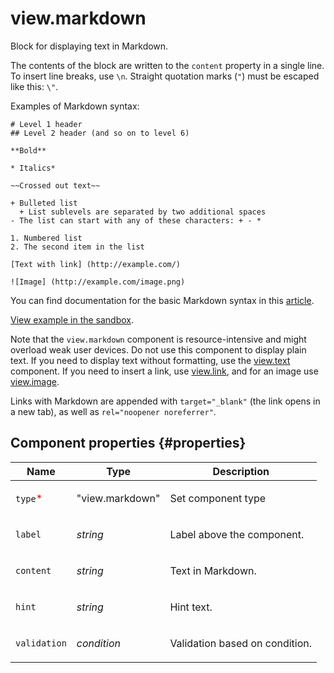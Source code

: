 # view.markdown

Block for displaying text in Markdown.

The contents of the block are written to the `content` property in a single line. To insert line breaks, use `\n`. Straight quotation marks (`"`) must be escaped like this: `\"`.

Examples of Markdown syntax:

```
# Level 1 header
## Level 2 header (and so on to level 6)

**Bold**

* Italics*

~~Crossed out text~~

+ Bulleted list
  + List sublevels are separated by two additional spaces
- The list can start with any of these characters: + - *

1. Numbered list
2. The second item in the list

[Text with link] (http://example.com/)

![Image] (http://example.com/image.png)
```

You can find documentation for the basic Markdown syntax in this [article](https://guides.github.com/features/mastering-markdown/).

[View example in the sandbox](https://clck.ru/Rnt2g).

Note that the `view.markdown` component is resource-intensive and might overload weak user devices. Do not use this component to display plain text. If you need to display text without formatting, use the [view.text](view.text.md) component. If you need to insert a link, use [view.link](view.link.md), and for an image use [view.image](view.image.md).

Links with Markdown are appended with `target="_blank"` (the link opens in a new tab), as well as `rel="noopener noreferrer"`.

## Component properties {#properties}

| Name                                     | Type            | Description                           |
| ---------------------------------------- | --------------- | ------------------------------------- |
| `type`<span style="color: red">\*</span> | "view.markdown" | <p>Set component type</p>             |
| `label`                                  | _string_        | <p>Label above the component.</p>     |
| `content`                                | _string_        | <p>Text in Markdown.</p>              |
| `hint`                                   | _string_        | <p>Hint text.</p>                     |
| `validation`                             | _condition_     | <p>Validation based on condition.</p> |

